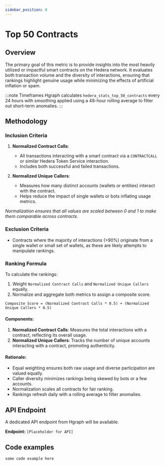 ```yaml
---
sidebar_position: 8
---
```


# Top 50 Contracts

## Overview  
The primary goal of this metric is to provide insights into the most heavily utilized or impactful smart contracts on the Hedera network. It evaluates both transaction volume and the diversity of interactions, ensuring that rankings highlight genuine usage while minimizing the effects of artificial inflation or spam.  

:::note Timeframes
Hgraph calculates `hedera_stats_top_50_contracts` every 24 hours with smoothing applied using a 48-hour rolling average to filter out short-term anomalies.
:::

## Methodology  

### Inclusion Criteria  
1. **Normalized Contract Calls**:  
   - All transactions interacting with a smart contract via a `CONTRACTCALL` or similar Hedera Token Service interaction.  
   - Includes both successful and failed transactions.  

2. **Normalized Unique Callers**:  
   - Measures how many distinct accounts (wallets or entities) interact with the contract.  
   - Helps reduce the impact of single wallets or bots inflating usage metrics.

*Normalization ensures that all values are scaled between 0 and 1 to make them comparable across contracts.*

### Exclusion Criteria  
- Contracts where the majority of interactions (>90%) originate from a single wallet or small set of wallets, as these are likely attempts to manipulate rankings.  

### Ranking Formula  
To calculate the rankings:  
1. Weight `Normalized Contract Calls` and `Normalized Unique Callers` equally.  
2. Normalize and aggregate both metrics to assign a composite score.  
  
```
Composite Score = (Normalized Contract Calls * 0.5) + (Normalized Unique Callers * 0.5)
```

#### Components:
1. **Normalized Contract Calls**: Measures the total interactions with a contract, reflecting its overall usage.
2. **Normalized Unique Callers**: Tracks the number of unique accounts interacting with a contract, promoting authenticity.

#### Rationale:
- Equal weighting ensures both raw usage and diverse participation are valued equally.
- Caller diversity minimizes rankings being skewed by bots or a few accounts.
- Normalization scales all contracts for fair ranking.
- Rankings refresh daily with a rolling average to filter anomalies.   

## API Endpoint
A dedicated API endpoint from Hgraph will be available.

**Endpoint:** `[Placeholder for API]`

## Code examples

```
some code example here
```